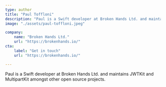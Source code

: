 ```yaml
---
type: author
title: "Paul Toffloni"
description: "Paul is a Swift developer at Broken Hands Ltd. and maintains JWTKit and MultipartKit amongst other open source projects."
image: "./assets/paul-toffloni.jpeg"

company: 
    name: "Broken Hands Ltd."
    url: "https://brokenhands.io/"
cta:
    label: "Get in touch"
    url: "https://brokenhands.io/"

---
```


Paul is a Swift developer at Broken Hands Ltd. and maintains JWTKit and MultipartKit amongst other open source projects.
